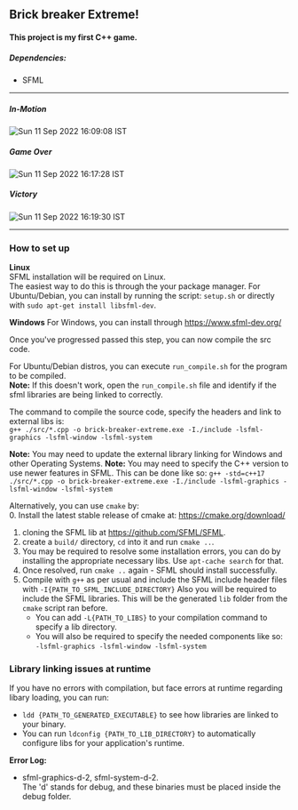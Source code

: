 ## Brick breaker Extreme!  
#### This project is my first **C++** game. 

##### Dependencies: 
- SFML

---

##### In-Motion
![Sun 11 Sep 2022 16:09:08 IST](https://user-images.githubusercontent.com/21260839/189535571-3ee54d46-833f-4303-bce8-5eae787aafe5.png)

##### Game Over
![Sun 11 Sep 2022 16:17:28 IST](https://user-images.githubusercontent.com/21260839/189535574-4d078b9a-7dfa-4f2a-a65e-936f27fdb8c2.png)

##### Victory
![Sun 11 Sep 2022 16:19:30 IST](https://user-images.githubusercontent.com/21260839/189535575-c374cb66-36d8-4d9d-a822-65a1318e09ef.png)


--- 

### How to set up
**Linux**  
SFML installation will be required on Linux.   
The easiest way to do this is through the your package manager. For Ubuntu/Debian, you can install by running the script: `setup.sh` or directly with `sudo apt-get install libsfml-dev`.

**Windows**
For Windows, you can install through https://www.sfml-dev.org/  

Once you've progressed passed this step, you can now compile the src code.  

For Ubuntu/Debian distros, you can execute `run_compile.sh` for the program to be compiled.  
**Note:** If this doesn't work, open the `run_compile.sh` file and identify if the sfml libraries are being linked to correctly.  
  
The command to compile the source code, specify the headers and link to external libs is:  
`g++ ./src/*.cpp -o brick-breaker-extreme.exe -I./include -lsfml-graphics -lsfml-window -lsfml-system`

**Note:** You may need to update the external library linking for Windows and other Operating Systems.
**Note:** You may need to specify the C++ version to use newer features in SFML. This can be done like so:
`g++ -std=c++17 ./src/*.cpp -o brick-breaker-extreme.exe -I./include -lsfml-graphics -lsfml-window -lsfml-system`

Alternatively, you can use `cmake` by:  
0. Install the latest stable release of cmake at: https://cmake.org/download/
1. cloning the SFML lib at https://github.com/SFML/SFML.  
2. create a `build/` directory, `cd` into it and run `cmake ..`.
3. You may be required to resolve some installation errors, you can do by installing
   the appropriate necessary libs. Use `apt-cache search` for that.
4. Once resolved, run `cmake ..` again - SFML should install successfully.
5. Compile with `g++` as per usual and include the SFML include header files with `-I{PATH_TO_SFML_INCLUDE_DIRECTORY}`
   Also you will be required to include the SFML libraries. This will be the generated `lib` folder from the `cmake` script ran before.  
   - You can add `-L{PATH_TO_LIBS}` to your compilation command to specify a lib directory.  
   - You will also be required to specify the needed components like so:   
   `-lsfml-graphics -lsfml-window -lsfml-system`

### Library linking issues at runtime
If you have no errors with compilation, but face errors at runtime regarding libary loading, you can run:  
- `ldd {PATH_TO_GENERATED_EXECUTABLE}` to see how libraries are linked to your binary.
- You can run `ldconfig {PATH_TO_LIB_DIRECTORY}` to automatically configure libs for your application's runtime.


**Error Log:**
- sfml-graphics-d-2, sfml-system-d-2.  
  The 'd' stands for debug, and 
  these binaries must be placed inside the debug folder. 
